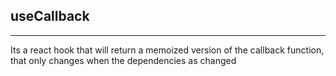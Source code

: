 ## useCallback
----------------
Its a react hook that will return a memoized version of the callback function, that only changes when the dependencies as changed